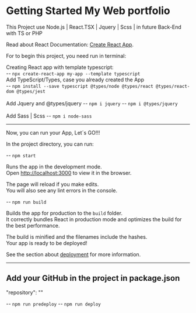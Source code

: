 # Getting Started My Web portfolio

This Project use Node.js | React.TSX | Jquery | Scss | in future Back-End with TS or PHP

Read about React Documentation: 
[Create React App](https://github.com/facebook/create-react-app).

For to begin this project, you need run in terminal:

Creating React app with template typescript: <br />
-- `npx create-react-app my-app --template typescript` <br />
Add TypeScript/Types, case you already created the App <br />
-- `npm install --save typescript @types/node @types/react @types/react-dom @types/jest` <br />
<br />
Add Jquery and @types/jquery
-- `npm i jquery`
-- `npm i @types/jquery`
<br /><br />
Add Sass | Scss
-- `npm i node-sass`

<hr />

Now, you can run your App, Let´s GO!!!


In the project directory, you can run:

-- `npm start`

Runs the app in the development mode.\
Open [http://localhost:3000](http://localhost:3000) to view it in the browser.

The page will reload if you make edits.\
You will also see any lint errors in the console.

-- `npm run build`

Builds the app for production to the `build` folder.\
It correctly bundles React in production mode and optimizes the build for the best performance.

The build is minified and the filenames include the hashes.\
Your app is ready to be deployed!

See the section about [deployment](https://facebook.github.io/create-react-app/docs/deployment) for more information.

<hr />

## Add your GitHub in the project in package.json

"repository": "<your repositorio>"
  
  -- `npm run predeploy`
  -- `npm run deploy`
